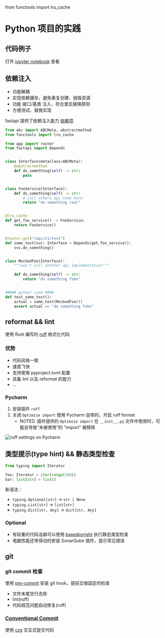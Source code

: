 from functools import lru_cache

# Python 项目的实践

## 代码例子

打开 [jupyter notebook](./main.ipynb) 查看

## 依赖注入

- 功能解耦
- 实现依赖缓存，避免重复创建、销毁资源
- 功能 接口/基类 注入，符合里氏替换原则
- 方便测试、替换实现

fastapi 提供了依赖注入能力 [依赖项](https://fastapi.tiangolo.com/zh/tutorial/dependencies/#_3)

```python
from abc import ABCMeta, abstractmethod
from functools import lru_cache

from app import router
from fastapi import Depends


class Interface(metaclass=ABCMeta):
    @abstractmethod
    def do_something(self) -> str:
        pass


class FooService(Interface):
    def do_something(self) -> str:
        # call others api code here
        return "do something real"


@lru_cache
def get_foo_service() -> FooService:
    return FooService()


@router.get("/api/v1/test")
def some_test(svc: Interface = Depends(get_foo_service)):
    svc.do_something()


class MockedFoo(Interface):
    """won't call another api implementation"""

    def do_something(self) -> str:
        return "do something fake"


##### pytest case ####
def test_some_test():
    actual = some_test(MockedFoo())
    assert actual == "do something fake"
```

## reformat && lint

使用 Rust 编写的 [ruff](https://docs.astral.sh/ruff/) 格式化代码

### 优势

- 代码风格一致
- 速度飞快
- 支持使用 pyproject.toml 配置
- 具备 lint 以及 reformat 的能力
- ...

### Pycharm

1. 安装插件 `ruff`
2. 关闭 `Optimzie import` 使用 Pycharm 自带的，开启 ruff format
     - NOTED. 插件提供的 `Optimzie import` 在 `__init__.py` 文件中使用时，可能会导致“未被使用”的 "import" 被移除

![ruff settings on Pycharm](img.png)

## 类型提示(type hint) && 静态类型检查

```python
from typing import Iterator

foo: Iterator = iter(range(100))
bar: list[str] = list()
```

新语法：
- `typing.Optional[str]` -> `str | None`
- `typing.List[str]` -> `list[str]`
- `typing.Dict[str, Any]` -> `dict[str, Any]`

### Optional

- 有较重的代码洁癖可以使用 [basedpyright](https://docs.basedpyright.com/latest/) 执行静态类型检查
- 电脑性能还带得动的安装 SonarQube 插件，提示常见错误

## git

### git commit 检查

使用 [pre-commit](https://pre-commit.com/#install) 安装 git hook，提前交做固定的检查

- 文件末尾空行去除
- lint(ruff)
- 代码规范问题自动修复(ruff)

### [Conventional Commit](https://www.conventionalcommits.org/zh-hans/v1.0.0/)

使用 [czg](https://cz-git.qbb.sh/zh/cli/) 交互式提交代码